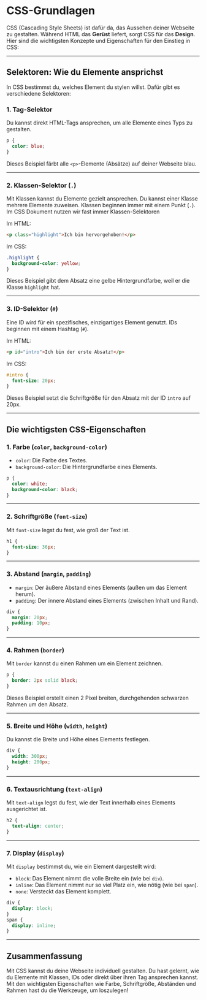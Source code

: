 # CSS-Grundlagen

CSS (Cascading Style Sheets) ist dafür da, das Aussehen deiner Webseite zu gestalten. Während HTML das **Gerüst** liefert, sorgt CSS für das **Design**. Hier sind die wichtigsten Konzepte und Eigenschaften für den Einstieg in CSS:

---

## Selektoren: Wie du Elemente ansprichst

In CSS bestimmst du, welches Element du stylen willst. Dafür gibt es verschiedene Selektoren:

### 1. **Tag-Selektor**

Du kannst direkt HTML-Tags ansprechen, um alle Elemente eines Typs zu gestalten.

```css
p {
  color: blue;
}
```

Dieses Beispiel färbt alle `<p>`-Elemente (Absätze) auf deiner Webseite blau.

---

### 2. **Klassen-Selektor** (`.`)

Mit Klassen kannst du Elemente gezielt ansprechen. Du kannst einer Klasse mehrere Elemente zuweisen. Klassen beginnen immer mit einem Punkt (`.`).
Im CSS Dokument nutzen wir fast immer Klassen-Selektoren

Im HTML:

```html
<p class="highlight">Ich bin hervorgehoben!</p>
```

Im CSS:

```css
.highlight {
  background-color: yellow;
}
```

Dieses Beispiel gibt dem Absatz eine gelbe Hintergrundfarbe, weil er die Klasse `highlight` hat.

---

### 3. **ID-Selektor** (`#`)

Eine ID wird für ein spezifisches, einzigartiges Element genutzt. IDs beginnen mit einem Hashtag (`#`).

Im HTML:

```html
<p id="intro">Ich bin der erste Absatz!</p>
```

Im CSS:

```css
#intro {
  font-size: 20px;
}
```

Dieses Beispiel setzt die Schriftgröße für den Absatz mit der ID `intro` auf 20px.

---

## Die wichtigsten CSS-Eigenschaften

### 1. **Farbe** (`color`, `background-color`)

- `color`: Die Farbe des Textes.
- `background-color`: Die Hintergrundfarbe eines Elements.

```css
p {
  color: white;
  background-color: black;
}
```

---

### 2. **Schriftgröße** (`font-size`)

Mit `font-size` legst du fest, wie groß der Text ist.

```css
h1 {
  font-size: 36px;
}
```

---

### 3. **Abstand** (`margin`, `padding`)

- `margin`: Der äußere Abstand eines Elements (außen um das Element herum).
- `padding`: Der innere Abstand eines Elements (zwischen Inhalt und Rand).

```css
div {
  margin: 20px;
  padding: 10px;
}
```

---

### 4. **Rahmen** (`border`)

Mit `border` kannst du einen Rahmen um ein Element zeichnen.

```css
p {
  border: 2px solid black;
}
```

Dieses Beispiel erstellt einen 2 Pixel breiten, durchgehenden schwarzen Rahmen um den Absatz.

---

### 5. **Breite und Höhe** (`width`, `height`)

Du kannst die Breite und Höhe eines Elements festlegen.

```css
div {
  width: 300px;
  height: 200px;
}
```

---

### 6. **Textausrichtung** (`text-align`)

Mit `text-align` legst du fest, wie der Text innerhalb eines Elements ausgerichtet ist.

```css
h2 {
  text-align: center;
}
```

---

### 7. **Display** (`display`)

Mit `display` bestimmst du, wie ein Element dargestellt wird:

- `block`: Das Element nimmt die volle Breite ein (wie bei `div`).
- `inline`: Das Element nimmt nur so viel Platz ein, wie nötig (wie bei `span`).
- `none`: Versteckt das Element komplett.

```css
div {
  display: block;
}
span {
  display: inline;
}
```

---

## Zusammenfassung

Mit CSS kannst du deine Webseite individuell gestalten. Du hast gelernt, wie du Elemente mit Klassen, IDs oder direkt über ihren Tag ansprechen kannst. Mit den wichtigsten Eigenschaften wie Farbe, Schriftgröße, Abständen und Rahmen hast du die Werkzeuge, um loszulegen!
